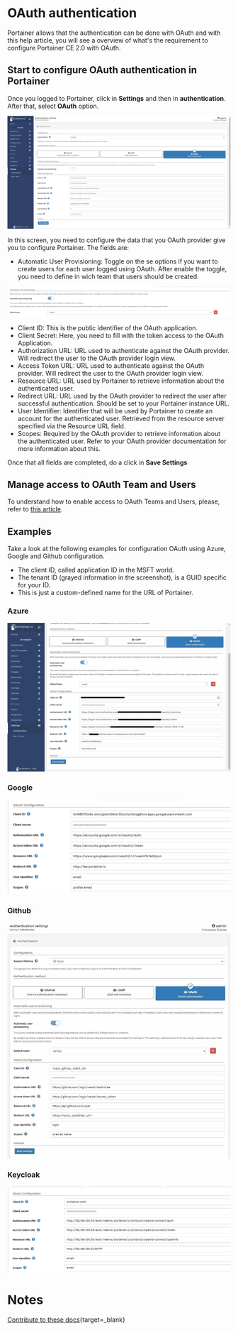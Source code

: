 # OAuth authentication

Portainer allows that the authentication can be done with OAuth and with this help article, you will see a overview of what's the requirement to configure Portainer CE 2.0 with OAuth. 

## Start to configure OAuth authentication in Portainer

Once you logged to Portainer, click in <b>Settings</b> and then in <b>authentication</b>. After that, select <b>OAuth</b> option.

![oauth](assets/oauth_1.png)

In this screen, you need to configure the data that you OAuth provider give you to configure Portainer. The fields are:

* Automatic User Provisioning: Toggle on the                       se options if you want to create users for each user logged using OAuth. After enable the toggle, you need to define in wich team that users should be created. 

![oauth](assets/oauth_2.png)

* Client ID: This is the public identifier of the OAuth application.
* Client Secret: Here, you need to fill with the token access to the OAuth Application.
* Authorization URL: URL used to authenticate against the OAuth provider. Will redirect the user to the OAuth provider login view.
* Access Token URL: URL used to authenticate against the OAuth provider. Will redirect the user to the OAuth provider login view.
* Resource URL: URL used by Portainer to retrieve information about the authenticated user.
* Redirect URL: URL used by the OAuth provider to redirect the user after successful authentication. Should be set to your Portainer instance URL.
* User Identifier: Identifier that will be used by Portainer to create an account for the authenticated user. Retrieved from the resource server specified via the Resource URL field.
* Scopes: Required by the OAuth provider to retrieve information about the authenticated user. Refer to your OAuth provider documentation for more information about this.

Once that all fields are completed, do a click in <b>Save Settings</b>

## Manage access to OAuth Team and Users

To understand how to enable access to OAuth Teams and Users, please, refer to [this article](/v2.0/endpoints/access).

## Examples

Take a look at the following examples for configuration OAuth using Azure, Google and Github configuration.

* The client ID, called application ID in the MSFT world.
* The tenant ID (grayed information in the screenshot), is a GUID specific for your ID.
* This is just a custom-defined name for the URL of Portainer.

### Azure

![azure](assets/azure.jpg)

### Google

![google](assets/google.png)

### Github

![github](assets/github.jpg)

### Keycloak

![keycloack](assets/keycloak.png)

# Notes

[Contribute to these docs](https://github.com/portainer/portainer-docs/blob/master/contributing.md){target=_blank}